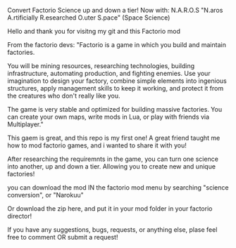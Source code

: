 Convert Factorio Science up and down a tier!
Now with: N.A.R.O.S "N.aros A.rtificially R.esearched O.uter S.pace" (Space Science)

Hello and thank you for visitng my git and this Factorio mod

From the factorio devs: "Factorio is a game in which you build and maintain factories.

You will be mining resources, researching technologies, building infrastructure, automating production, and fighting enemies. Use your imagination to design your factory, combine simple elements into ingenious structures, apply management skills to keep it working, and protect it from the creatures who don't really like you.

The game is very stable and optimized for building massive factories. You can create your own maps, write mods in Lua, or play with friends via Multiplayer."


This gaem is great, and this repo is my first one! A great friend taught me how to mod factorio games, and i wanted to share it with you!

After researching the requiremnts in the game, you can turn one science into another, up and down a tier. Allowing you to create new and unique factories!

you can download the mod IN the factorio mod menu by searching "science conversion", or "Narokuu"

Or download the zip here, and put it in your mod folder in your factorio director!

If you have any suggestions, bugs, requests, or anything else, plase feel free to comment OR submit a request! 
